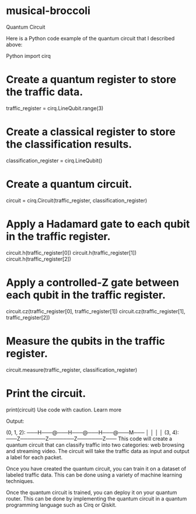 # musical-broccoli

Quantum Circuit 

Here is a Python code example of the quantum circuit that I described above:

Python
import cirq

# Create a quantum register to store the traffic data.
traffic_register = cirq.LineQubit.range(3)

# Create a classical register to store the classification results.
classification_register = cirq.LineQubit()

# Create a quantum circuit.
circuit = cirq.Circuit(traffic_register, classification_register)

# Apply a Hadamard gate to each qubit in the traffic register.
circuit.h(traffic_register[0])
circuit.h(traffic_register[1])
circuit.h(traffic_register[2])

# Apply a controlled-Z gate between each qubit in the traffic register.
circuit.cz(traffic_register[0], traffic_register[1])
circuit.cz(traffic_register[1], traffic_register[2])

# Measure the qubits in the traffic register.
circuit.measure(traffic_register, classification_register)

# Print the circuit.
print(circuit)
Use code with caution. Learn more

Output:

(0, 1, 2): ───H───@───H───@───H───@───M───
                      │   │   │   │
(3, 4): ───Z───────Z───────Z───────Z───
This code will create a quantum circuit that can classify traffic into two categories: web browsing and streaming video. The circuit will take the traffic data as input and output a label for each packet.

Once you have created the quantum circuit, you can train it on a dataset of labeled traffic data. This can be done using a variety of machine learning techniques.

Once the quantum circuit is trained, you can deploy it on your quantum router. This can be done by implementing the quantum circuit in a quantum programming language such as Cirq or Qiskit.
